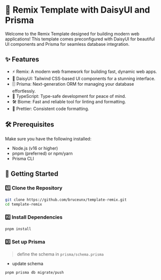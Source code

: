 # 🌟 Remix Template with DaisyUI and Prisma

Welcome to the Remix Template designed for building modern web applications! This template comes preconfigured with DaisyUI for beautiful UI components and Prisma for seamless database integration.

## ✨ Features

- ⚡ Remix: A modern web framework for building fast, dynamic web apps.
- 🎨 DaisyUI: Tailwind CSS-based UI components for a stunning interface.
- 🗄️ Prisma: Next-generation ORM for managing your database effortlessly.
- 📘 TypeScript: Type-safe development for peace of mind.
- 🛠️ Biome: Fast and reliable tool for linting and formatting.
- 📏 Prettier: Consistent code formatting.

## 🛠️ Prerequisites

Make sure you have the following installed:

- Node.js (v16 or higher)
- pnpm (preferred) or npm/yarn
- Prisma CLI

## 🚀 Getting Started

### 1️⃣ Clone the Repository

```bash
git clone https://github.com/bruceunx/template-remix.git
cd template-remix
```

### 2️⃣ Install Dependencies

```bash
pnpm install
```

### 3️⃣ Set up Prisma

> define the schema in `prisma/schema.prisma`

- update schema

```bash
pnpm prisma db migrate/push

```
